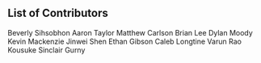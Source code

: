 ## List of Contributors
Beverly Sihsobhon
Aaron Taylor
Matthew Carlson
Brian Lee
Dylan Moody
Kevin Mackenzie
Jinwei Shen
Ethan Gibson
Caleb Longtine
Varun Rao
Kousuke
Sinclair Gurny
